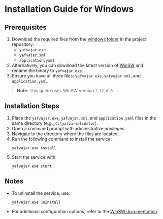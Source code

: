 # Installation Guide for Windows

## Prerequisites
1. Download the required files from the [windows folder](../windows) in the project repository:
   - `yafvajar.exe`
   - `yafvajar.xml`
   - `application.yaml`
2. Alternatively, you can download the latest version of [WinSW](https://github.com/winsw/winsw/releases)
   and rename the binary to `yafvajar.exe`.
3. Ensure you have all three files: `yafvajar.exe`, `yafvajar.xml`, and `application.yaml`.

> **Note:** This guide uses WinSW version `2.12.0.0`.

## Installation Steps
1. Place the `yafvajar.exe`, `yafvajar.xml`, and `application.yaml` files
   in the same directory (e.g., `C:\yafva-validator`).
2. Open a command prompt with administrative privileges.
3. Navigate to the directory where the files are located.
4. Run the following command to install the service:
   ```
   yafvajar.exe install
   ```
5. Start the service with:
   ```
   yafvajar.exe start
   ```

## Notes
- To uninstall the service, use:
  ```
  yafvajar.exe uninstall
  ```

- For additional configuration options, refer to the [WinSW documentation](https://github.com/winsw/winsw).
